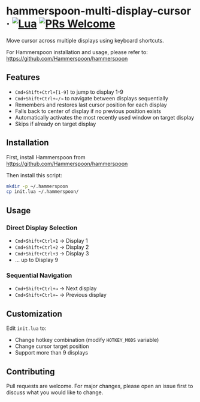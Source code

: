 # hammerspoon-multi-display-cursor &middot; [![Lua](https://img.shields.io/badge/Lua-%232C2D72.svg?logo=lua&logoColor=white)](https://www.lua.org/) [![PRs Welcome](https://img.shields.io/badge/PRs-welcome-brightgreen.svg)](https://github.com/trptz/hammerspoon-multi-display-cursor/issues)

Move cursor across multiple displays using keyboard shortcuts.

For Hammerspoon installation and usage, please refer to: https://github.com/Hammerspoon/hammerspoon

## Features

- `Cmd+Shift+Ctrl+[1-9]` to jump to display 1-9
- `Cmd+Shift+Ctrl+←/→` to navigate between displays sequentially
- Remembers and restores last cursor position for each display
- Falls back to center of display if no previous position exists
- Automatically activates the most recently used window on target display
- Skips if already on target display

## Installation

First, install Hammerspoon from https://github.com/Hammerspoon/hammerspoon

Then install this script:
```bash
mkdir -p ~/.hammerspoon
cp init.lua ~/.hammerspoon/
```

## Usage

### Direct Display Selection
- `Cmd+Shift+Ctrl+1` → Display 1
- `Cmd+Shift+Ctrl+2` → Display 2
- `Cmd+Shift+Ctrl+3` → Display 3
- ... up to Display 9

### Sequential Navigation
- `Cmd+Shift+Ctrl+→` → Next display
- `Cmd+Shift+Ctrl+←` → Previous display

## Customization

Edit `init.lua` to:
- Change hotkey combination (modify `HOTKEY_MODS` variable)
- Change cursor target position
- Support more than 9 displays

## Contributing

Pull requests are welcome. For major changes, please open an issue first to discuss what you would like to change.
